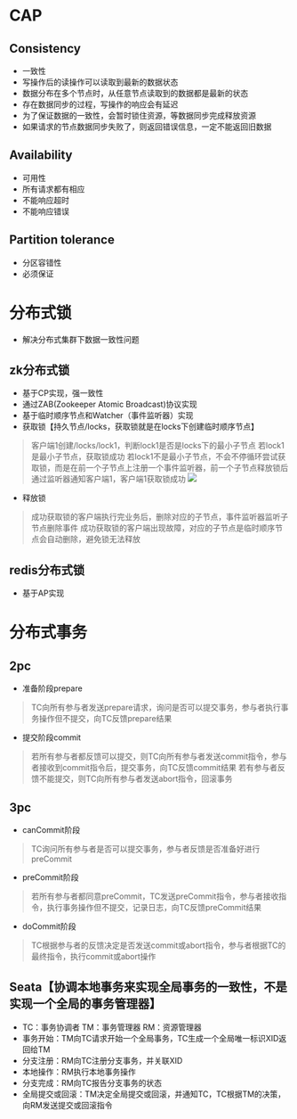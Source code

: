 # CAP
## Consistency
- 一致性
- 写操作后的读操作可以读取到最新的数据状态
- 数据分布在多个节点时，从任意节点读取到的数据都是最新的状态
- 存在数据同步的过程，写操作的响应会有延迟
- 为了保证数据的一致性，会暂时锁住资源，等数据同步完成释放资源
- 如果请求的节点数据同步失败了，则返回错误信息，一定不能返回旧数据
## Availability
- 可用性
- 所有请求都有相应
- 不能响应超时
- 不能响应错误
## Partition tolerance
- 分区容错性
- 必须保证
# 分布式锁
- 解决分布式集群下数据一致性问题
## zk分布式锁
- 基于CP实现，强一致性
- 通过ZAB(Zookeeper Atomic Broadcast)协议实现
- 基于临时顺序节点和Watcher（事件监听器）实现
- 获取锁【持久节点/locks，获取锁就是在locks下创建临时顺序节点】
> 客户端1创建/locks/lock1，判断lock1是否是locks下的最小子节点
> 若lock1是最小子节点，获取锁成功
> 若lock1不是最小子节点，不会不停循环尝试获取锁，而是在前一个子节点上注册一个事件监听器，前一个子节点释放锁后通过监听器通知客户端1，客户端1获取锁成功
![](https://oss.javaguide.cn/github/javaguide/distributed-system/distributed-lock/distributed-lock-zookeeper.png)
- 释放锁
> 成功获取锁的客户端执行完业务后，删除对应的子节点，事件监听器监听子节点删除事件
> 成功获取锁的客户端出现故障，对应的子节点是临时顺序节点会自动删除，避免锁无法释放
## redis分布式锁
- 基于AP实现
# 分布式事务
## 2pc
- 准备阶段prepare
> TC向所有参与者发送prepare请求，询问是否可以提交事务，参与者执行事务操作但不提交，向TC反馈prepare结果
- 提交阶段commit
> 若所有参与者都反馈可以提交，则TC向所有参与者发送commit指令，参与者接收到commit指令后，提交事务，向TC反馈commit结果
> 若有参与者反馈不能提交，则TC向所有参与者发送abort指令，回滚事务
## 3pc
- canCommit阶段
> TC询问所有参与者是否可以提交事务，参与者反馈是否准备好进行preCommit
- preCommit阶段
> 若所有参与者都同意preCommit，TC发送preCommit指令，参与者接收指令，执行事务操作但不提交，记录日志，向TC反馈preCommit结果
- doCommit阶段
> TC根据参与者的反馈决定是否发送commit或abort指令，参与者根据TC的最终指令，执行commit或abort操作
## Seata【协调本地事务来实现全局事务的一致性，不是实现一个全局的事务管理器】
- TC：事务协调者 TM：事务管理器 RM：资源管理器
- 事务开始：TM向TC请求开始一个全局事务，TC生成一个全局唯一标识XID返回给TM
- 分支注册：RM向TC注册分支事务，并关联XID
- 本地操作：RM执行本地事务操作
- 分支完成：RM向TC报告分支事务的状态
- 全局提交或回滚：TM决定全局提交或回滚，并通知TC，TC根据TM的决策，向RM发送提交或回滚指令